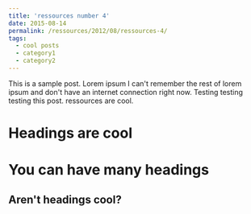 ```yaml
---
title: 'ressources number 4'
date: 2015-08-14
permalink: /ressources/2012/08/ressources-4/
tags:
  - cool posts
  - category1
  - category2
---
```


This is a sample post. Lorem ipsum I can't remember the rest of lorem ipsum and don't have an internet connection right now. Testing testing testing this post. ressources are cool.

Headings are cool
======

You can have many headings
======

Aren't headings cool?
------